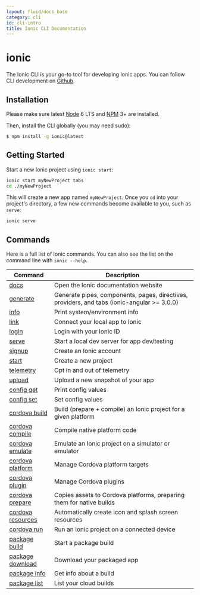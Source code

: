 ```yaml
---
layout: fluid/docs_base
category: cli
id: cli-intro
title: Ionic CLI Documentation
---
```


# ionic


The Ionic CLI is your go-to tool for developing Ionic apps. You can follow CLI
development on [Github](https://github.com/ionic-team/ionic-cli).

## Installation

Please make sure latest
[Node](https://ionicframework.com/docs/resources/what-is/#node) 6 LTS and
[NPM](https://ionicframework.com/docs/resources/what-is/#npm) 3+ are installed.

Then, install the CLI globally (you may need sudo):

```bash
$ npm install -g ionic@latest
```

## Getting Started

Start a new Ionic project using `ionic start`:

```bash
ionic start myNewProject tabs
cd ./myNewProject
```

This will create a new app named `myNewProject`. Once you `cd` into your
project's directory, a few new commands become available to you, such as
`serve`:

```bash
ionic serve
```

## Commands

Here is a full list of Ionic commands. You can also see the list on the command
line with `ionic --help`.

Command | Description
------- | -----------
[docs](docs) | Open the Ionic documentation website
[generate](generate) | Generate pipes, components, pages, directives, providers, and tabs (ionic-angular >= 3.0.0)
[info](info) | Print system/environment info
[link](link) | Connect your local app to Ionic
[login](login) | Login with your Ionic ID
[serve](serve) | Start a local dev server for app dev/testing
[signup](signup) | Create an Ionic account
[start](start) | Create a new project
[telemetry](telemetry) | Opt in and out of telemetry
[upload](upload) | Upload a new snapshot of your app
[config get](config/get) | Print config values
[config set](config/set) | Set config values
[cordova build](cordova/build) | Build (prepare + compile) an Ionic project for a given platform
[cordova compile](cordova/compile) | Compile native platform code
[cordova emulate](cordova/emulate) | Emulate an Ionic project on a simulator or emulator
[cordova platform](cordova/platform) | Manage Cordova platform targets
[cordova plugin](cordova/plugin) | Manage Cordova plugins
[cordova prepare](cordova/prepare) | Copies assets to Cordova platforms, preparing them for native builds
[cordova resources](cordova/resources) | Automatically create icon and splash screen resources
[cordova run](cordova/run) | Run an Ionic project on a connected device
[package build](package/build) | Start a package build
[package download](package/download) | Download your packaged app
[package info](package/info) | Get info about a build
[package list](package/list) | List your cloud builds
